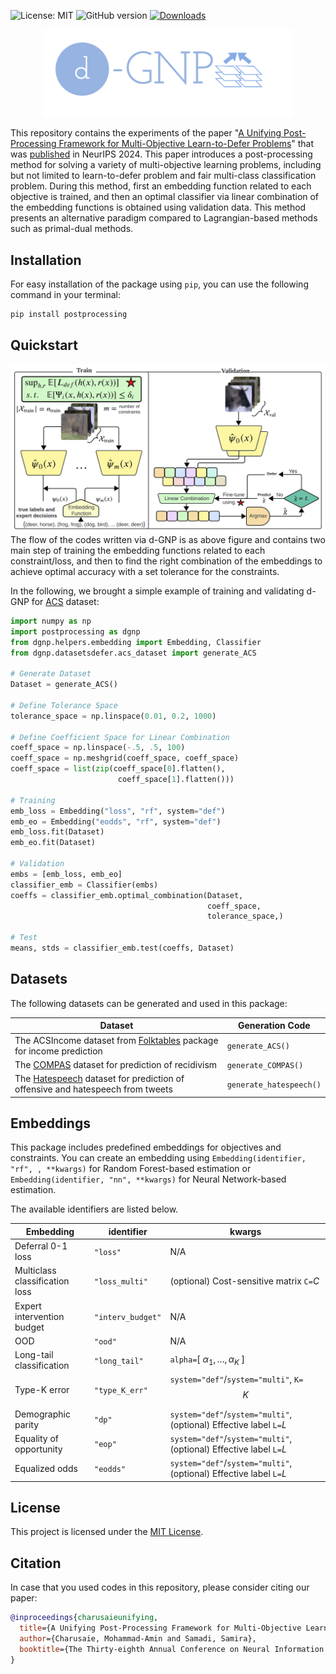 ![License: MIT](https://img.shields.io/badge/License-MIT-blue.svg)
![GitHub version](https://img.shields.io/github/v/release/AminChrs/PostProcess)
[![Downloads](https://static.pepy.tech/badge/postprocessing)](https://pepy.tech/projects/postprocessing)


<p align="center">
<img src="logo.png" width="400" />
</p>

This repository contains the experiments of the paper "[A Unifying Post-Processing Framework for Multi-Objective Learn-to-Defer Problems](https://proceedings.neurips.cc/paper_files/paper/2024/hash/2a5a41a536d3ada8fbf61a9d6fbf18d2-Abstract-Conference.html)" that was [published](https://neurips.cc/virtual/2024/poster/95484) in NeurIPS 2024. This paper introduces a post-processing method for solving a variety of multi-objective learning problems, including but not limited to learn-to-defer problem and fair multi-class classification problem. During this method, first an embedding function related to each objective is trained, and then an optimal classifier via linear combination of the embedding functions is obtained using validation data. This method presents an alternative paradigm compared to Lagrangian-based methods such as primal-dual methods.

## Installation

For easy installation of the package using ```pip```, you can use the following command in your terminal:
```bash
pip install postprocessing
```

## Quickstart
![image info](Diagram.jpg)
The flow of the codes written via d-GNP is as above figure and contains two main step of training the embedding functions related to each constraint/loss, and then to find the right combination of the embeddings to achieve optimal accuracy with a set tolerance for the constraints.

In the following, we brought a simple example of training and validating d-GNP for [ACS](https://github.com/socialfoundations/folktables) dataset:

```python
import numpy as np
import postprocessing as dgnp
from dgnp.helpers.embedding import Embedding, Classifier
from dgnp.datasetsdefer.acs_dataset import generate_ACS

# Generate Dataset
Dataset = generate_ACS()

# Define Tolerance Space
tolerance_space = np.linspace(0.01, 0.2, 1000)

# Define Coefficient Space for Linear Combination
coeff_space = np.linspace(-.5, .5, 100)
coeff_space = np.meshgrid(coeff_space, coeff_space)
coeff_space = list(zip(coeff_space[0].flatten(),
                        coeff_space[1].flatten()))

# Training
emb_loss = Embedding("loss", "rf", system="def")
emb_eo = Embedding("eodds", "rf", system="def")
emb_loss.fit(Dataset)
emb_eo.fit(Dataset)

# Validation
embs = [emb_loss, emb_eo]
classifier_emb = Classifier(embs)
coeffs = classifier_emb.optimal_combination(Dataset,
                                            coeff_space,
                                            tolerance_space,)

# Test
means, stds = classifier_emb.test(coeffs, Dataset)
```

## Datasets
The following datasets can be generated and used in this package:

| Dataset | Generation Code |
|---------|-----------------| 
| The ACSIncome dataset from [Folktables](https://github.com/socialfoundations/folktables) package for income prediction |  ```generate_ACS()```
| The [COMPAS](https://www.science.org/doi/10.1126/sciadv.aao5580) dataset for prediction of recidivism | ```generate_COMPAS()``` |
|The [Hatespeech](https://github.com/t-davidson/hate-speech-and-offensive-language) dataset for prediction of offensive and hatespeech from tweets | ```generate_hatespeech()```
## Embeddings

This package includes predefined embeddings for objectives and constraints. You can create an embedding using ```Embedding(identifier, "rf", , **kwargs)``` for Random Forest-based estimation or ```Embedding(identifier, "nn", **kwargs)``` for Neural Network-based estimation.

The available identifiers are listed below.

| Embedding | identifier | kwargs |
|-----------|------|-----|
| Deferral 0-1 loss| ```"loss"``` | N/A |
| Multiclass classification loss | ```"loss_multi"```| (optional) Cost-sensitive matrix ```C=```$C$
| Expert intervention budget | ```"interv_budget"```| N/A |
| OOD | ```"ood"```| N/A |
| Long-tail classification | ```"long_tail"```| ```alpha=```[ $\alpha_1, \ldots, \alpha_K$ ] |
| Type-K error | ```"type_K_err"```| ```system="def"```/```system="multi"```, ```K=```$$K$$ |
| Demographic parity | ```"dp"```| ```system="def"```/```system="multi"```, (optional) Effective label ```L=```$L$  | 
| Equality of opportunity | ```"eop"```| ```system="def"```/```system="multi"```, (optional) Effective label ```L=```$L$   |
| Equalized odds | ```"eodds"``` | ```system="def"```/```system="multi"```, (optional) Effective label ```L=```$L$   |

<!-- ## Requirements

To run the code in the Jupyter Notebook files, make sure you have the dependencies installed. To do this, you can run the following command in your terminal:

```sh
pip install -r requirements.txt
``` -->

## License

This project is licensed under the [MIT License](LICENSE).

## Citation

In case that you used codes in this repository, please consider citing our paper:

```bibtex
@inproceedings{charusaieunifying,
  title={A Unifying Post-Processing Framework for Multi-Objective Learn-to-Defer Problems},
  author={Charusaie, Mohammad-Amin and Samadi, Samira},
  booktitle={The Thirty-eighth Annual Conference on Neural Information Processing Systems}
}
```